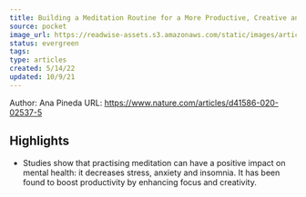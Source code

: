 ```yaml
---
title: Building a Meditation Routine for a More Productive, Creative and Happier Scientific Life
source: pocket
image_url: https://readwise-assets.s3.amazonaws.com/static/images/article3.5c705a01b476.png
status: evergreen
tags: 
type: articles
created: 5/14/22
updated: 10/9/21
---
```


Author: Ana Pineda
URL: https://www.nature.com/articles/d41586-020-02537-5

## Highlights
- Studies show that practising meditation can have a positive impact on mental health: it decreases stress, anxiety and insomnia. It has been found to boost productivity by enhancing focus and creativity.
